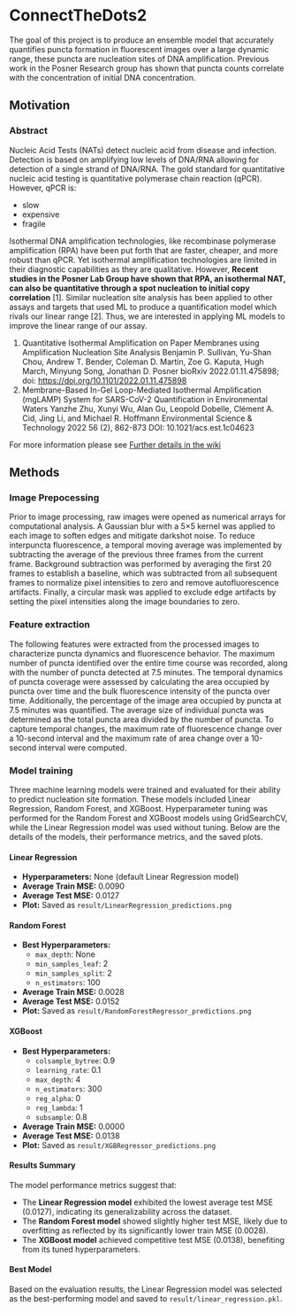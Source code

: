 # ConnectTheDots2
The goal of this project is to produce an ensemble model that accurately quantifies puncta formation in fluorescent images over a large dynamic range, these puncta are nucleation sites of DNA amplification. Previous work in the Posner Research group has shown that puncta counts correlate with the concentration of initial DNA concentration.

## Motivation
### Abstract
Nucleic Acid Tests (NATs) detect nucleic acid from disease and infection. Detection is based on amplifying low levels of DNA/RNA allowing for detection of a single strand of DNA/RNA. The gold standard for quantitative nucleic acid testing is quantitative polymerase chain reaction (qPCR). However, qPCR is:
* slow
* expensive 
* fragile 

Isothermal DNA amplification technologies, like recombinase polymerase amplification (RPA) have been put forth that are faster, cheaper, and more robust than qPCR. Yet isothermal amplification technologies are limited in their diagnostic capabilities as they are qualitative. However, **Recent studies in the Posner Lab Group have shown that RPA, an isothermal NAT, can also be quantitative through a spot nucleation to initial copy correlation** [1]. Similar nucleation site analysis has been applied to other assays and targets that used ML to produce a quantification model which rivals our linear range [2]. Thus, we are interested in applying ML models to improve the linear range of our assay.
1.  Quantitative Isothermal Amplification on Paper Membranes using Amplification Nucleation Site Analysis
Benjamin P. Sullivan, Yu-Shan Chou, Andrew T. Bender, Coleman D. Martin, Zoe G. Kaputa, Hugh March, Minyung Song, Jonathan D. Posner
bioRxiv 2022.01.11.475898; doi: https://doi.org/10.1101/2022.01.11.475898 
2. Membrane-Based In-Gel Loop-Mediated Isothermal Amplification (mgLAMP) System for SARS-CoV-2 Quantification in Environmental Waters
Yanzhe Zhu, Xunyi Wu, Alan Gu, Leopold Dobelle, Clément A. Cid, Jing Li, and Michael R. Hoffmann
Environmental Science & Technology 2022 56 (2), 862-873
DOI: 10.1021/acs.est.1c04623

For more information please see [Further details in the wiki](https://github.com/MartC53/QIAML/wiki/Further-details)

## Methods
### Image Prepocessing 
Prior to image processing, raw images were opened as numerical arrays for computational analysis. A Gaussian blur with a 5×5 kernel was applied to each image to soften edges and mitigate darkshot noise. To reduce interpuncta fluorescence, a temporal moving average was implemented by subtracting the average of the previous three frames from the current frame. Background subtraction was performed by averaging the first 20 frames to establish a baseline, which was subtracted from all subsequent frames to normalize pixel intensities to zero and remove autofluorescence artifacts. Finally, a circular mask was applied to exclude edge artifacts by setting the pixel intensities along the image boundaries to zero.
### Feature extraction 
The following features were extracted from the processed images to characterize puncta dynamics and fluorescence behavior. The maximum number of puncta identified over the entire time course was recorded, along with the number of puncta detected at 7.5 minutes. The temporal dynamics of puncta coverage were assessed by calculating the area occupied by puncta over time and the bulk fluorescence intensity of the puncta over time. Additionally, the percentage of the image area occupied by puncta at 7.5 minutes was quantified. The average size of individual puncta was determined as the total puncta area divided by the number of puncta. To capture temporal changes, the maximum rate of fluorescence change over a 10-second interval and the maximum rate of area change over a 10-second interval were computed.

### Model training

Three machine learning models were trained and evaluated for their ability to predict nucleation site formation. These models included Linear Regression, Random Forest, and XGBoost. Hyperparameter tuning was performed for the Random Forest and XGBoost models using GridSearchCV, while the Linear Regression model was used without tuning. Below are the details of the models, their performance metrics, and the saved plots.

#### Linear Regression
- **Hyperparameters:** None (default Linear Regression model)
- **Average Train MSE:** 0.0090
- **Average Test MSE:** 0.0127
- **Plot:** Saved as `result/LinearRegression_predictions.png`

#### Random Forest
- **Best Hyperparameters:**
  - `max_depth`: None
  - `min_samples_leaf`: 2
  - `min_samples_split`: 2
  - `n_estimators`: 100
- **Average Train MSE:** 0.0028
- **Average Test MSE:** 0.0152
- **Plot:** Saved as `result/RandomForestRegressor_predictions.png`

#### XGBoost
- **Best Hyperparameters:**
  - `colsample_bytree`: 0.9
  - `learning_rate`: 0.1
  - `max_depth`: 4
  - `n_estimators`: 300
  - `reg_alpha`: 0
  - `reg_lambda`: 1
  - `subsample`: 0.8
- **Average Train MSE:** 0.0000
- **Average Test MSE:** 0.0138
- **Plot:** Saved as `result/XGBRegressor_predictions.png`

#### Results Summary
The model performance metrics suggest that:
- The **Linear Regression model** exhibited the lowest average test MSE (0.0127), indicating its generalizability across the dataset.
- The **Random Forest model** showed slightly higher test MSE, likely due to overfitting as reflected by its significantly lower train MSE (0.0028).
- The **XGBoost model** achieved competitive test MSE (0.0138), benefiting from its tuned hyperparameters.

#### Best Model
Based on the evaluation results, the Linear Regression model was selected as the best-performing model and saved to `result/linear_regression.pkl`.
